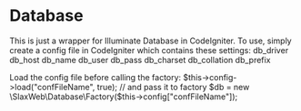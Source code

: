 Database
========

This is just a wrapper for Illuminate Database in CodeIgniter.
To use, simply create a config file in CodeIgniter which contains these settings:
db_driver
db_host
db_name
db_user
db_pass
db_charset
db_collation
db_prefix

Load the config file before calling the factory:
$this->config->load("confFileName", true);
// and pass it to factory
$db = new \SlaxWeb\Database\Factory($this->config["confFileName"]);
